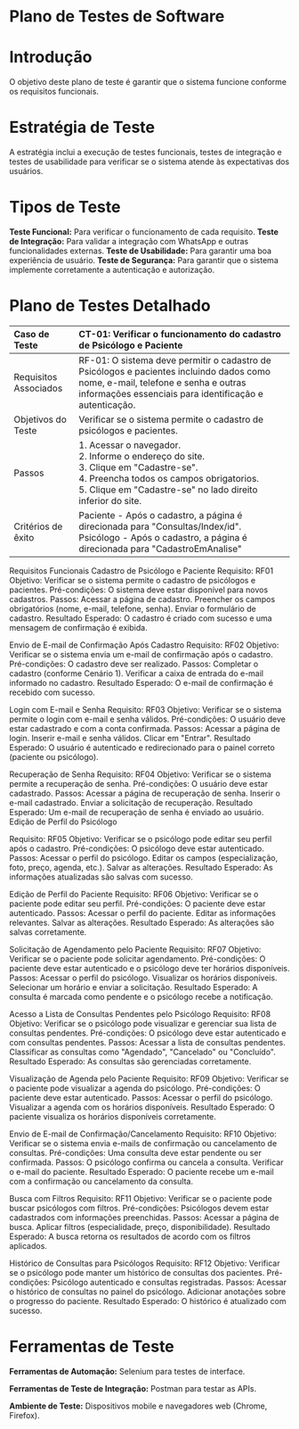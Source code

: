 # Plano de Testes de Software

# Introdução 
O objetivo deste plano de teste é garantir que o sistema funcione conforme os 
requisitos funcionais. 
# Estratégia de Teste 
A estratégia inclui a execução de testes funcionais, testes de integração e testes de 
usabilidade para verificar se o sistema atende às expectativas dos usuários. 
# Tipos de Teste 
**Teste Funcional:** 
Para verificar o funcionamento de cada requisito. 
**Teste de Integração:** 
Para validar a integração com WhatsApp e outras 
funcionalidades externas. 
**Teste de Usabilidade:** 
Para garantir uma boa experiência de usuário. 
**Teste de Segurança:**
Para garantir que o sistema implemente corretamente a 
autenticação e autorização. 
# Plano de Testes Detalhado

| Caso de Teste               | CT-01: Verificar o funcionamento do cadastro de Psicólogo e Paciente      |
| :-------------------------- | :------------------------------------------------------------------------ |
| Requisitos Associados       | RF-01: O sistema deve permitir o cadastro de Psicólogos e pacientes incluindo dados como nome, e-mail, telefone e senha e outras informações essenciais para identificação e autenticação. |
| Objetivos do Teste          | Verificar se o sistema permite o cadastro de psicólogos e pacientes.      |
| Passos                      | 1. Acessar o navegador. <br> 2. Informe o endereço do site. <br> 3. Clique em "Cadastre-se". <br> 4. Preencha todos os campos obrigatorios. <br> 5. Clique em "Cadastre-se" no lado direito inferior do site. |
| Critérios de êxito          | Paciente - Após o cadastro, a página é direcionada para "Consultas/Index/id". <br> Psicólogo - Após o cadastro, a página é direcionada para "CadastroEmAnalise" |



Requisitos Funcionais
Cadastro de Psicólogo e Paciente 
Requisito: RF01 
Objetivo: Verificar se o sistema permite o cadastro de psicólogos e pacientes. 
Pré-condições: O sistema deve estar disponível para novos cadastros. 
Passos: 
Acessar a página de cadastro. 
Preencher os campos obrigatórios (nome, e-mail, telefone, senha). 
Enviar o formulário de cadastro. 
Resultado Esperado: O cadastro é criado com sucesso e uma mensagem de confirmação é exibida. 

Envio de E-mail de Confirmação Após Cadastro 
Requisito: RF02 
Objetivo: Verificar se o sistema envia um e-mail de confirmação após o cadastro. 
Pré-condições: O cadastro deve ser realizado. 
Passos: 
Completar o cadastro (conforme Cenário 1). 
Verificar a caixa de entrada do e-mail informado no cadastro. 
Resultado Esperado: O e-mail de confirmação é recebido com sucesso. 

Login com E-mail e Senha 
Requisito: RF03 
Objetivo: Verificar se o sistema permite o login com e-mail e senha válidos. 
Pré-condições: O usuário deve estar cadastrado e com a conta confirmada. 
Passos: 
Acessar a página de login. 
Inserir e-mail e senha válidos. 
Clicar em "Entrar". 
Resultado Esperado: O usuário é autenticado e redirecionado para o painel correto (paciente ou psicólogo). 

Recuperação de Senha 
Requisito: RF04 
Objetivo: Verificar se o sistema permite a recuperação de senha. 
Pré-condições: O usuário deve estar cadastrado. 
Passos: 
Acessar a página de recuperação de senha. 
Inserir o e-mail cadastrado. 
Enviar a solicitação de recuperação. 
Resultado Esperado: Um e-mail de recuperação de senha é enviado ao usuário. 
Edição de Perfil do Psicólogo 

Requisito: RF05 
Objetivo: Verificar se o psicólogo pode editar seu perfil após o cadastro. 
Pré-condições: O psicólogo deve estar autenticado. 
Passos: 
Acessar o perfil do psicólogo. 
Editar os campos (especialização, foto, preço, agenda, etc.). 
Salvar as alterações. 
Resultado Esperado: As informações atualizadas são salvas com sucesso. 

Edição de Perfil do Paciente 
Requisito: RF06 
Objetivo: Verificar se o paciente pode editar seu perfil. 
Pré-condições: O paciente deve estar autenticado. 
Passos: 
Acessar o perfil do paciente. 
Editar as informações relevantes. 
Salvar as alterações. 
Resultado Esperado: As alterações são salvas corretamente. 

Solicitação de Agendamento pelo Paciente 
Requisito: RF07 
Objetivo: Verificar se o paciente pode solicitar agendamento. 
Pré-condições: O paciente deve estar autenticado e o psicólogo deve ter horários disponíveis. 
Passos: 
Acessar o perfil do psicólogo. 
Visualizar os horários disponíveis. 
Selecionar um horário e enviar a solicitação. 
Resultado Esperado: A consulta é marcada como pendente e o psicólogo recebe a notificação. 

Acesso a Lista de Consultas Pendentes pelo Psicólogo 
Requisito: RF08 
Objetivo: Verificar se o psicólogo pode visualizar e gerenciar sua lista de consultas pendentes. 
Pré-condições: O psicólogo deve estar autenticado e com consultas pendentes. 
Passos: 
Acessar a lista de consultas pendentes. 
Classificar as consultas como "Agendado", "Cancelado" ou "Concluído". 
Resultado Esperado: As consultas são gerenciadas corretamente. 

Visualização de Agenda pelo Paciente 
Requisito: RF09 
Objetivo: Verificar se o paciente pode visualizar a agenda do psicólogo. 
Pré-condições: O paciente deve estar autenticado. 
Passos: 
Acessar o perfil do psicólogo. 
Visualizar a agenda com os horários disponíveis. 
Resultado Esperado: O paciente visualiza os horários disponíveis corretamente. 

Envio de E-mail de Confirmação/Cancelamento 
Requisito: RF10 
Objetivo: Verificar se o sistema envia e-mails de confirmação ou cancelamento de consultas. 
Pré-condições: Uma consulta deve estar pendente ou ser confirmada. 
Passos: 
O psicólogo confirma ou cancela a consulta. 
Verificar o e-mail do paciente. 
Resultado Esperado: O paciente recebe um e-mail com a confirmação ou cancelamento da consulta. 

Busca com Filtros 
Requisito: RF11 
Objetivo: Verificar se o paciente pode buscar psicólogos com filtros. 
Pré-condições: Psicólogos devem estar cadastrados com informações preenchidas. 
Passos: 
Acessar a página de busca. 
Aplicar filtros (especialidade, preço, disponibilidade). 
Resultado Esperado: A busca retorna os resultados de acordo com os filtros aplicados. 

Histórico de Consultas para Psicólogos 
Requisito: RF12 
Objetivo: Verificar se o psicólogo pode manter um histórico de consultas dos pacientes. 
Pré-condições: Psicólogo autenticado e consultas registradas. 
Passos: 
Acessar o histórico de consultas no painel do psicólogo. 
Adicionar anotações sobre o progresso do paciente. 
Resultado Esperado: O histórico é atualizado com sucesso. 

# Ferramentas de Teste

**Ferramentas de Automação:** Selenium para testes de interface. 

**Ferramentas de Teste de Integração:** Postman para testar as APIs. 

**Ambiente de Teste:** Dispositivos mobile e navegadores web (Chrome, Firefox). 
